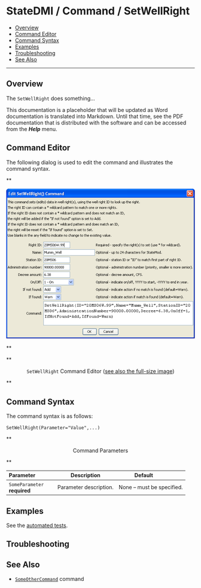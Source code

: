 # StateDMI / Command / SetWellRight #

* [Overview](#overview)
* [Command Editor](#command-editor)
* [Command Syntax](#command-syntax)
* [Examples](#examples)
* [Troubleshooting](#troubleshooting)
* [See Also](#see-also)

-------------------------

## Overview ##

The `SetWellRight` does something...

This documentation is a placeholder that will be updated as Word documentation is translated into Markdown.
Until that time, see the PDF documentation that is distributed with the software and can be accessed
from the ***Help*** menu.

## Command Editor ##

The following dialog is used to edit the command and illustrates the command syntax.

**<p style="text-align: center;">
![SetWellRight](SetWellRight.png)
</p>**

**<p style="text-align: center;">
`SetWellRight` Command Editor (<a href="../SetWellRight.png">see also the full-size image</a>)
</p>**

## Command Syntax ##

The command syntax is as follows:

```text
SetWellRight(Parameter="Value",...)
```
**<p style="text-align: center;">
Command Parameters
</p>**

| **Parameter**&nbsp;&nbsp;&nbsp;&nbsp;&nbsp;&nbsp;&nbsp;&nbsp;&nbsp;&nbsp;&nbsp;&nbsp; | **Description** | **Default**&nbsp;&nbsp;&nbsp;&nbsp;&nbsp;&nbsp;&nbsp;&nbsp;&nbsp;&nbsp; |
| --------------|-----------------|----------------- |
|`SomeParameter`<br>**required**|Parameter description.|None – must be specified.|

## Examples ##

See the [automated tests](https://github.com/OpenCDSS/cdss-app-statedmi-test/tree/master/test/regression/commands/SetWellRight).

## Troubleshooting ##

## See Also ##

* [`SomeOtherCommand`](../SomeOtherCommand/SomeOtherCommand) command
